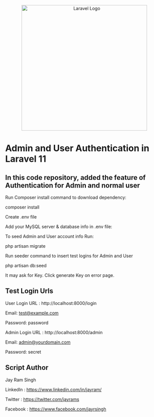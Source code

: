 <p align="center"><a href="https://laravel.com" target="_blank"><img src="https://raw.githubusercontent.com/laravel/art/master/logo-lockup/5%20SVG/2%20CMYK/1%20Full%20Color/laravel-logolockup-cmyk-red.svg" width="400" alt="Laravel Logo"></a></p>


# Admin and User Authentication in Laravel 11

## In this code repository, added the feature of Authentication for Admin and normal user

Run Composer install command to download dependency:

composer install

Create .env file

Add your MySQL server & database info in .env file:


To seed Admin and User account info Run:

php artisan migrate 

Run seeder command to insert test logins for Admin and User

php artisan db:seed

It may ask for Key. Click generate Key on error page.


##  Test Login Urls

User Login URL : http://localhost:8000/login

Email: test@example.com

Password: password


Admin Login URL : http://localhost:8000/admin

Email: admin@yourdomain.com 

Password: secret


##  Script Author
Jay Ram Singh

LinkedIn : https://www.linkedin.com/in/jayram/

Twitter : https://twitter.com/jayrams

Facebook : https://www.facebook.com/jayrsingh








